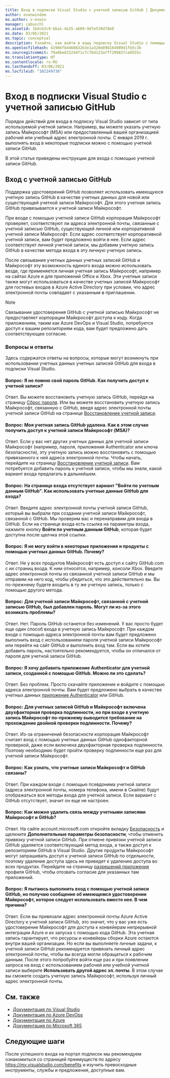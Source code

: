 ```yaml
---
title: Вход в подписки Visual Studio с учетной записью GitHub | Документация Майкрософт
author: evanwindom
ms.author: v-evwin
manager: cabuschl
ms.assetid: 1bdcb3c9-bba1-4e25-a609-9d7e539d78e0
ms.date: 03/05/2021
ms.topic: conceptual
description: Узнайте, как войти в вашу подписку Visual Studio с помощью учетной записи GitHub.
ms.openlocfilehash: 41966fb4468832b3e1a320e898164989d1fb5c3b
ms.sourcegitcommit: 79a6be815244f1cfc7b4123afff29983fce0555c
ms.translationtype: HT
ms.contentlocale: ru-RU
ms.lasthandoff: 03/06/2021
ms.locfileid: "102249736"
---
```

# <a name="signing-in-to-visual-studio-subscriptions-with-your-github-account"></a>Вход в подписки Visual Studio с учетной записью GitHub 

Порядок действий для входа в подписку Visual Studio зависит от типа используемой учетной записи. Например, вы можете указать учетную запись Майкрософт (MSA) или предоставленный вашей организацией рабочий или учебный адрес электронной почты. С января 2019 г. выполнять вход в некоторые подписки можно с помощью учетной записи GitHub. 

В этой статье приведены инструкции для входа с помощью учетной записи GitHub.

## <a name="signing-in-with-your-github-account"></a>Вход с учетной записью GitHub

Поддержка удостоверений GitHub позволяет использовать имеющуюся учетную запись GitHub в качестве учетных данных для новой или существующей учетной записи Майкрософт. Для этого учетная запись GitHub привязывается к учетной записи Майкрософт. 

При входе с помощью учетной записи GitHub корпорация Майкрософт проверяет, соответствуют ли адреса электронной почты, связанные с учетной записью GitHub, существующей личной или корпоративной учетной записи Майкрософт. Если адрес соответствует корпоративной учетной записи, вам будет предложено войти в нее. Если адрес соответствует личной учетной записи, мы добавим учетную запись GitHub в качестве метода входа в эту личную учетную запись.

После связывания учетных данных учетных записей GitHub и Майкрософт эту возможность единого входа можно использовать везде, где применяется личная учетная запись Майкрософт, например на сайтах Azure и для приложений Office и Xbox. Эти учетные записи также могут использоваться в качестве учетных записей Майкрософт для гостевых входов в Azure Active Directory при условии, что адрес электронной почты совпадает с указанным в приглашении.

> [!NOTE]
> Связывание удостоверения GitHub с учетной записью Майкрософт не предоставляет корпорации Майкрософт доступа к коду. Когда приложениям, таким как Azure DevOps и Visual Studio, потребуется доступ к вашим репозиториям кода, вам будет предложено дать соответствующее согласие. 

### <a name="frequently-asked-questions"></a>Вопросы и ответы
Здесь содержатся ответы на вопросы, которые могут возникнуть при использовании учетных данных учетных записей GitHub для входа в подписки Visual Studio.

#### <a name="q-i-forgot-my-github-password--how-can-i-access-my-account-now"></a>Вопрос: Я не помню свой пароль GitHub.  Как получить доступ к учетной записи?
Ответ.  Вы можете восстановить учетную запись GitHub, перейдя на страницу [Сброс пароля](https://github.com/password_reset). Или вы можете восстановить учетную запись Майкрософт, связанную с GitHub, введя адрес электронной почты учетной записи GitHub на странице [Восстановление учетной записи](https://account.live.com/password/reset).

#### <a name="q-i-deleted-my-github-account--how-can-i-access-my-microsoft-account-msa-now"></a>Вопрос: Моя учетная запись GitHub удалена.  Как в этом случае получить доступ к учетной записи Майкрософт (MSA)?
Ответ. Если у вас нет других учетных данных для учетной записи Майкрософт (например, пароля, приложения Authenticator или ключа безопасности), эту учетную запись можно восстановить с помощью привязанного к ней адреса электронной почты. Чтобы начать, перейдите на страницу [Восстановление учетной записи](https://account.live.com/password/reset). Вам потребуется добавить пароль к учетной записи, чтобы мы знали, какой вариант входа предлагать в дальнейшем. 

#### <a name="q-theres-no-sign-in-with-github-option-on-the-sign-in-page--how-can-i-use-my-github-credentials-to-sign-in"></a>Вопрос: На странице входа отсутствует вариант "Войти по учетным данным GitHub".  Как использовать учетные данные GitHub для входа?
Ответ.  Введите адрес электронной почты учетной записи GitHub, который вы выбрали при создании учетной записи Майкрософт, связанной с GitHub. Мы проверим вас и перенаправим для входа в GitHub. Если на странице входа есть ссылка на параметры входа, нажмите кнопку **Войти по учетным данным GitHub**, которая будет доступна после щелчка этой ссылки. 

#### <a name="q-i-cant-sign-in-to-some-of-my-apps-and-products-with-github--why"></a>Вопрос: Я не могу войти в некоторые приложения и продукты с помощью учетных данных GitHub.  Почему?
Ответ.  Не у всех продуктов Майкрософт есть доступ к сайту GitHub.com с их страниц входа. К ним относятся, например, консоли Xbox. Введите адрес электронной почты из связанной учетной записи GitHub и мы отправим на него код, чтобы убедиться, что это действительно вы. Вы по-прежнему будете входить в ту же учетную запись, только с помощью другого метода. 

#### <a name="q--ive-added-a-password-to-the-microsoft-account-i-have-linked-to-my-github-account--will-that-cause-a-problem"></a>Вопрос:  Для учетной записи Майкрософт, связанной с учетной записью GitHub, был добавлен пароль.  Могут ли из-за этого возникать проблемы?
Ответ.  Нет. Пароль GitHub останется без изменений. У вас просто будет еще один способ входа в учетную запись Майкрософт. При каждом входе с помощью адреса электронной почты вам будет предложено выполнить вход с использованием пароля учетной записи Майкрософт или перейти на сайт GitHub и выполнить вход там. Если вы хотите добавить пароль, настоятельно рекомендуется, чтобы он отличался от пароля для учетной записи GitHub.

#### <a name="q-i-want-to-add-the-authenticator-app-to-the-account-i-created-using-github--can-i-do-that"></a>Вопрос: Я хочу добавить приложение Authenticator для учетной записи, созданной с помощью GitHub.  Можно ли это сделать?
Ответ.  Без проблем. Просто скачайте приложение и войдите с помощью адреса электронной почты. Вам будет предложено выбрать в качестве учетных данных [приложение Authenticator](https://www.microsoft.com/p/microsoft-authenticator/9nblgggzmcj6) или GitHub.

#### <a name="q-ive-enabled-two-factor-authentication-on-both-my-github-and-microsoft-accounts-msa-but-when-i-sign-in-to-my-msa-im-still-asked-to-authenticate-twice--why"></a>Вопрос: Для учетных записей GitHub и Майкрософт включена двухфакторная проверка подлинности, но при входе в учетную запись Майкрософт по-прежнему выводится требование на прохождение двойной проверки подлинности.  Почему?
Ответ. Из-за ограничений безопасности корпорация Майкрософт считает вход с помощью учетных данных GitHub однофакторной проверкой, даже если включена двухфакторная проверка подлинности. Поэтому необходимо будет пройти проверку подлинности еще раз для учетной записи Майкрософт. 

#### <a name="q--how-can-i-tell-if-my-microsoft-account-and-github-accounts-are-linked"></a>Вопрос:  Как узнать, что учетные записи Майкрософт и GitHub связаны?
Ответ.  При каждом входе с помощью псевдонима учетной записи (адреса электронной почты, номера телефона, имени в Скайпе) будут отображаться все методы входа для учетной записи. Если вариант с GitHub отсутствует, значит он еще не настроен.

#### <a name="q--how-can-i-unlink-my-microsoft-and-github-accounts"></a>Вопрос:  Как можно удалить связь между учетными записями Майкрософт и GitHub? 
Ответ. На сайте account.microsoft.com откройте вкладку [Безопасность](https://account.microsoft.com/security) и щелкните **Дополнительные параметры безопасности**, чтобы отменить привязку учетной записи GitHub. При отмене привязки учетной записи GitHub удаляется соответствующий метод входа, а также доступ к репозиториям GitHub в Visual Studio. Другие продукты Майкрософт могут запрашивать доступ к учетной записи GitHub по отдельности, поэтому удаление доступа здесь не приведет к удалению доступа во всех продуктах. Перейдите на страницу [разрешений приложения](https://github.com/settings/applications) профиля GitHub, чтобы отозвать согласие для указанных там приложений.

#### <a name="q--i-try-to-use-my-github-account-to-sign-in-but-im-prompted-that-i-already-have-a-microsoft-identity-that-i-should-use-instead--whats-happening"></a>Вопрос:  Я пытаюсь выполнить вход с помощью учетной записи GitHub, но получаю сообщение об имеющемся удостоверении Майкрософт, которое следует использовать вместо нее.  В чем причина?
Ответ.  Если вы привязали адрес электронной почты Azure Active Directory к учетной записи GitHub, это значит, что у вас уже есть удостоверение Майкрософт для доступа к конвейерам непрерывной интеграции Azure и их запуска с помощью кода GitHub. Эта учетная запись гарантирует, что ресурсы и конвейеры сборки Azure остаются внутри вашей организации. Но если вы выполняете личные задачи, к учетной записи GitHub рекомендуется привязать личный адрес электронной почты, чтобы вы всегда могли обращаться к рабочим данным. После этого попробуйте войти еще раз и при появлении запроса на вход с использованием рабочей или учебной учетной записи выберите **Использовать другой адрес эл. почты**. В этом случае вы сможете создать учетную запись Майкрософт, используя личный адрес электронной почты.

## <a name="see-also"></a>См. также
- [Документация по Visual Studio](/visualstudio/)
- [Документация по Azure DevOps](/azure/devops/)
- [Документация по Azure](/azure/)
- [Документация по Microsoft 365](/microsoft-365/)

## <a name="next-steps"></a>Следующие шаги
После успешного входа на портал подписок мы рекомендуем ознакомиться со страницей преимуществ по адресу https://my.visualstudio.com/benefits и изучить превосходные инструменты, службы и предложения, доступные вам.